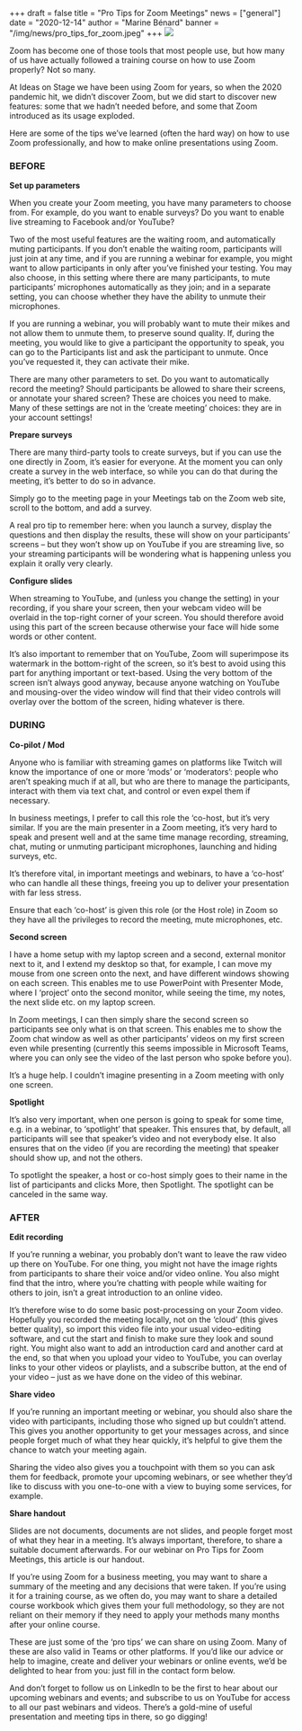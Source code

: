+++
draft = false
title = "Pro Tips for Zoom Meetings"
news = ["general"]
date = "2020-12-14"
author = "Marine Bénard"
banner = "/img/news/pro_tips_for_zoom.jpeg"
+++
![](/img/news/pro_tips_for_zoom.jpeg)

Zoom has become one of those tools that most people use, but how many of us have actually followed a training course on how to use Zoom properly? Not so many.

At Ideas on Stage we have been using Zoom for years, so when the 2020 pandemic hit, we didn’t discover Zoom, but we did start to discover new features: some that we hadn’t needed before, and some that Zoom introduced as its usage exploded.

Here are some of the tips we’ve learned (often the hard way) on how to use Zoom professionally, and how to make online presentations using Zoom.



### **BEFORE**

**Set up parameters**

When you create your Zoom meeting, you have many parameters to choose from. For example, do you want to enable surveys? Do you want to enable live streaming to Facebook and/or YouTube?

Two of the most useful features are the waiting room, and automatically muting participants. If you don’t enable the waiting room, participants will just join at any time, and if you are running a webinar for example, you might want to allow participants in only after you’ve finished your testing. You may also choose, in this setting where there are many participants, to mute participants’ microphones automatically as they join; and in a separate setting, you can choose whether they have the ability to unmute their microphones.

If you are running a webinar, you will probably want to mute their mikes and not allow them to unmute them, to preserve sound quality. If, during the meeting, you would like to give a participant the opportunity to speak, you can go to the Participants list and ask the participant to unmute. Once you’ve requested it, they can activate their mike.

There are many other parameters to set. Do you want to automatically record the meeting? Should participants be allowed to share their screens, or annotate your shared screen? These are choices you need to make. Many of these settings are not in the ‘create meeting’ choices: they are in your account settings!

**Prepare surveys**

There are many third-party tools to create surveys, but if you can use the one directly in Zoom, it’s easier for everyone. At the moment you can only create a survey in the web interface, so while you can do that during the meeting, it’s better to do so in advance. 

Simply go to the meeting page in your Meetings tab on the Zoom web site, scroll to the bottom, and add a survey.

A real pro tip to remember here: when you launch a survey, display the questions and then display the results, these will show on your participants’ screens – but they won’t show up on YouTube if you are streaming live, so your streaming participants will be wondering what is happening unless you explain it orally very clearly.

**Configure slides**

When streaming to YouTube, and (unless you change the setting) in your recording, if you share your screen, then your webcam video will be overlaid in the top-right corner of your screen. You should therefore avoid using this part of the screen because otherwise your face will hide some words or other content.

It’s also important to remember that on YouTube, Zoom will superimpose its watermark in the bottom-right of the screen, so it’s best to avoid using this part for anything important or text-based. Using the very bottom of the screen isn’t always good anyway, because anyone watching on YouTube and mousing-over the video window will find that their video controls will overlay over the bottom of the screen, hiding whatever is there.



### **DURING**

**Co-pilot / Mod**

Anyone who is familiar with streaming games on platforms like Twitch will know the importance of one or more ‘mods’ or ‘moderators’: people who aren’t speaking much if at all, but who are there to manage the participants, interact with them via text chat, and control or even expel them if necessary.

In business meetings, I prefer to call this role the ‘co-host, but it’s very similar. If you are the main presenter in a Zoom meeting, it’s very hard to speak and present well and at the same time manage recording, streaming, chat, muting or unmuting participant microphones, launching and hiding surveys, etc.

It’s therefore vital, in important meetings and webinars, to have a ‘co-host’ who can handle all these things, freeing you up to deliver your presentation with far less stress. 

Ensure that each ‘co-host’ is given this role (or the Host role) in Zoom so they have all the privileges to record the meeting, mute microphones, etc.

**Second screen**

I have a home setup with my laptop screen and a second, external monitor next to it, and I extend my desktop so that, for example, I can move my mouse from one screen onto the next, and have different windows showing on each screen. This enables me to use PowerPoint with Presenter Mode, where I ‘project’ onto the second monitor, while seeing the time, my notes, the next slide etc. on my laptop screen.

In Zoom meetings, I can then simply share the second screen so participants see only what is on that screen. This enables me to show the Zoom chat window as well as other participants’ videos on my first screen even while presenting (currently this seems impossible in Microsoft Teams, where you can only see the video of the last person who spoke before you).

It’s a huge help. I couldn’t imagine presenting in a Zoom meeting with only one screen.

**Spotlight**

It’s also very important, when one person is going to speak for some time, e.g. in a webinar, to ‘spotlight’ that speaker. This ensures that, by default, all participants will see that speaker’s video and not everybody else. It also ensures that on the video (if you are recording the meeting) that speaker should show up, and not the others.

To spotlight the speaker, a host or co-host simply goes to their name in the list of participants and clicks More, then Spotlight. The spotlight can be canceled in the same way.



### **AFTER**

**Edit recording**

If you’re running a webinar, you probably don’t want to leave the raw video up there on YouTube. For one thing, you might not have the image rights from participants to share their voice and/or video online. You also might find that the intro, where you’re chatting with people while waiting for others to join, isn’t a great introduction to an online video.

It’s therefore wise to do some basic post-processing on your Zoom video. Hopefully you recorded the meeting locally, not on the ‘cloud’ (this gives better quality), so import this video file into your usual video-editing software, and cut the start and finish to make sure they look and sound right. You might also want to add an introduction card and another card at the end, so that when you upload your video to YouTube, you can overlay links to your other videos or playlists, and a subscribe button, at the end of your video – just as we have done on the video of this webinar.

**Share video**

If you’re running an important meeting or webinar, you should also share the video with participants, including those who signed up but couldn’t attend. This gives you another opportunity to get your messages across, and since people forget much of what they hear quickly, it’s helpful to give them the chance to watch your meeting again.

Sharing the video also gives you a touchpoint with them so you can ask them for feedback, promote your upcoming webinars, or see whether they’d like to discuss with you one-to-one with a view to buying some services, for example.

**Share handout**

Slides are not documents, documents are not slides, and people forget most of what they hear in a meeting. It’s always important, therefore, to share a suitable document afterwards. For our webinar on Pro Tips for Zoom Meetings, this article is our handout. 

If you’re using Zoom for a business meeting, you may want to share a summary of the meeting and any decisions that were taken. If you’re using it for a training course, as we often do, you may want to share a detailed course workbook which gives them your full methodology, so they are not reliant on their memory if they need to apply your methods many months after your online course.

These are just some of the ‘pro tips’ we can share on using Zoom. Many of these are also valid in Teams or other platforms. If you’d like our advice or help to imagine, create and deliver your webinars or online events, we’d be delighted to hear from you: just fill in the contact form below.

And don’t forget to follow us on LinkedIn to be the first to hear about our upcoming webinars and events; and subscribe to us on YouTube for access to all our past webinars and videos. There’s a gold-mine of useful presentation and meeting tips in there, so go digging!